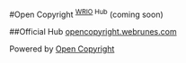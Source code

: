 #Open Copyright <sup>[WRIO](https://wrioos.com) Hub</sup>
(coming soon)

##Official Hub
[opencopyright.webrunes.com](https://opencopyright.wrioos.com)

Powered by [Open Copyright](https://opencopyright.wrioos.com)
